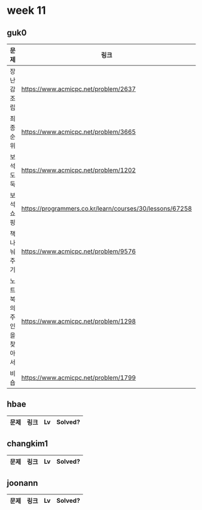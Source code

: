 # week 11

## guk0
| 문제 | 링크 | Lv  | Solved? |
| --- | --- | --- | --- |
| 장난감 조립 | https://www.acmicpc.net/problem/2637 | G2 | O |
| 최종 순위 | https://www.acmicpc.net/problem/3665 | G1 | X |
| 보석 도둑 | https://www.acmicpc.net/problem/1202 | G2 | X |
| 보석 쇼핑 | https://programmers.co.kr/learn/courses/30/lessons/67258 | LV3 | O |
| 책 나눠주기 | https://www.acmicpc.net/problem/9576 | G2 | O |
| 노트북의 주인을 찾아서 | https://www.acmicpc.net/problem/1298 | P5 | O |
| 비숍 | https://www.acmicpc.net/problem/1799 | G1 | O |


## hbae 
| 문제 | 링크 | Lv  | Solved? |
| --- | --- | --- | --- |

## changkim1
| 문제 | 링크 | Lv  | Solved? |
| --- | --- | --- | --- |

## joonann
| 문제 | 링크 | Lv  | Solved? |
| --- | --- | --- | --- |
